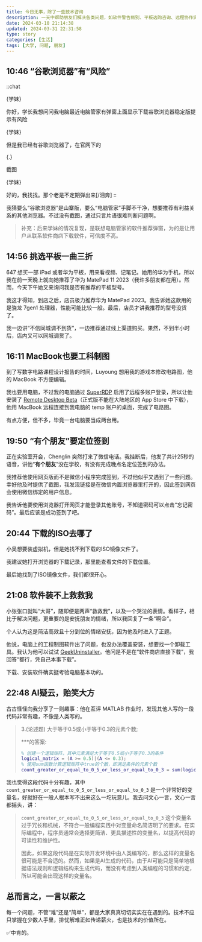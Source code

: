 ```yaml
---
title: 今日无事，除了一些技术咨询
description: 一天中帮助朋友们解决各类问题，如软件警告甄别、平板选购咨询、远程协作实现、签到操作指导、下载文件查找、卸载工具推荐、AI代码探讨，展现技术分享与互助的价值。
date: 2024-03-10 21:14:38
updated: 2024-03-31 22:31:58
type: story
categories: [生活]
tags: [大学, 问题, 朋友]
---
```


## 10:46 “谷歌浏览器”有“风险”

::chat

{学妹}

你好，学长我想问问我电脑最近电脑管家有弹窗上面显示下载谷歌浏览器稳定版提示有风险

{学妹}

但是我已经有谷歌浏览器了，在官网下的

{.}

截图

{学妹}

好的，我找找。那个老是不定期弹出来[/泪奔]
::

我猜要么“谷歌浏览器”是山寨版，要么“电脑管家”手脚不干净，想要推荐有利益关系的其他浏览器。不过没有截图，通过只言片语很难判断问题啊。

> 补充：后来学妹的情况复现，是联想电脑管家的软件推荐弹窗，为的是让用户从联系软件商店下载软件，可信度不高。

## 14:56 挑选平板一曲三折

647 想买一部 iPad 或者华为平板，用来看视频、记笔记。她用的华为手机，所以我在前一天晚上就向她推荐了华为 MatePad 11 2023（我许多朋友都在用）。然而，今天下午她又来询问我是否有推荐的平板型号。

我这才得知，到店之后，店员极力推荐华为 MatePad 2023。我告诉她这款用的是骁龙 7gen1 处理器，性能可能比较一般。最后，店员才讲我推荐的型号没货了。

我一边讲“不信同城调不到货”，一边推荐通过线上渠道购买。果然，不到半小时后，店内又可以同城调货了。

## 16:11 MacBook也要工科制图

到了写数字电路课程设计报告的时间，Luyoung 想用我的游戏本修改电路图，他的 MacBook 不方便编辑。

我也要用电脑，不过我的电脑通过 [SuperRDP](https://github.com/anhkgg/SuperRDP) 启用了远程多账户登录，所以让他安装了 [Remote Desktop Beta](https://aka.ms/rdmacbeta)（正式版不能在大陆地区的 App Store 中下载），他用 MacBook 远程连接到我电脑的 temp 账户的桌面，完成了电路图。

有点方便，但不多，毕竟一台电脑要当成两台用。

## 19:50 “有个朋友”要定位签到

正在实验室开会，Chenglin 突然打来了微信电话。我挂断后，他发了共计25秒的语音，讲他“**有个朋友**”没在学校，有没有完成晚点名定位签到的办法。

我推荐他使用网页版而不是微信小程序完成签到，不过他似乎又遇到了一些问题。幸好他及时提供了截图，我发现链接是在微信内置浏览器里打开的，因此签到网页会使用微信绑定的用户信息。

我告诉他要使用浏览器打开网页才能登录其他账号，不知道密码可以点击“忘记密码”。最后应该是成功签到了吧。

## 20:44 下载的ISO去哪了

小吴想要装虚拟机，但是她找不到下载的ISO镜像文件了。

我建议她打开浏览器的下载记录，那里能查看文件的下载位置。

最后她找到了ISO镜像文件，我们都很开心。

## 21:08 软件装不上救救我

小张张口就叫“大哥”，随即便是两声“救救我”，以及一个哭泣的表情。看样子，相比于解决问题，更重要的是安抚朋友的情绪，所以我回复了一条“啊😦”。

个人认为这是简洁高效且十分到位的情绪安抚，因为他及时进入了正题。

他说，电脑上的工程制图软件出了问题，也没办法覆盖安装，想要找一个卸载工具。我认为他可以试试 [GeekUninstaller](https://cn.bing.com/search?q=GeekUninstaller)。他问是不是在“软件商店直接下载”，我回答“都行，凭自己本事下载”。

下载、安装软件确实挺考验电脑基本功的。

## 22:48 AI疑云，贻笑大方

古古怪怪向我分享了一则趣事：他在互评 MATLAB 作业时，发现其他人写的一段代码非常有趣，不像是人类写的。

> 3.(论述题)
> 大于等于0.5或小于等于0.3的元素个数;
>
> ***的答案:
> ```matlab
> % 创建一个逻辑矩阵，其中元素满足大于等于0.5或小于等于0.3的条件
> logical_matrix = (A >= 0.5)|(A <= 0.3);
> % 使用sum函数计算逻辑矩阵中true的个数，即满足条件的元素个数
> count_greater_or_equal_to_0_5_or_less_or_equal_to_0_3 = sum(logical_matrix(:));
> ```

我也觉得这段代码十分有趣，其中 `count_greater_or_equal_to_0_5_or_less_or_equal_to_0_3` 是一个非常好的变量名，好就好在一般人根本写不出来这么一坨玩意儿。我去问文心一言，文心一言都摇头，讲：

> `count_greater_or_equal_to_0_5_or_less_or_equal_to_0_3` 这个变量名过于冗长和机械，不符合一般编程实践中对变量命名简洁明了的要求。在实际编程中，程序员通常会选择更简洁、更具描述性的变量名，以提高代码的可读性和维护性。
>
> 因此，如果这段代码是在实际开发环境中由人类编写的，那么这样的变量名很可能是不合适的。然而，如果是AI生成的代码，由于AI可能只是简单地根据语法规则和逻辑结构来生成代码，而没有考虑到人类编程的习惯和约定，所以可能会出现这样的变量名。

## 总而言之，一言以蔽之

每一个问题，不管“难”还是“简单”，都是大家真真切切实实在在遇到的。技术不应只掌握在少数人手里，排忧解难正如传递薪火，也是技术的价值所在。

✅中肯的。
